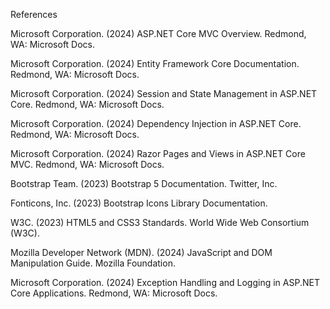 References 

Microsoft Corporation. (2024) ASP.NET Core MVC Overview. Redmond, WA: Microsoft Docs.

Microsoft Corporation. (2024) Entity Framework Core Documentation. Redmond, WA: Microsoft Docs.

Microsoft Corporation. (2024) Session and State Management in ASP.NET Core. Redmond, WA: Microsoft Docs.

Microsoft Corporation. (2024) Dependency Injection in ASP.NET Core. Redmond, WA: Microsoft Docs.

Microsoft Corporation. (2024) Razor Pages and Views in ASP.NET Core MVC. Redmond, WA: Microsoft Docs.

Bootstrap Team. (2023) Bootstrap 5 Documentation. Twitter, Inc.

Fonticons, Inc. (2023) Bootstrap Icons Library Documentation.

W3C. (2023) HTML5 and CSS3 Standards. World Wide Web Consortium (W3C).

Mozilla Developer Network (MDN). (2024) JavaScript and DOM Manipulation Guide. Mozilla Foundation.

Microsoft Corporation. (2024) Exception Handling and Logging in ASP.NET Core Applications. Redmond, WA: Microsoft Docs.
